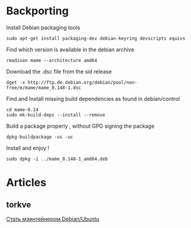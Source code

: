 Backporting
===========

Install Debian packaging tools

    sudo apt-get install packaging-dev debian-keyring devscripts equivs
	
Find which version is available in the debian archive

	rmadison mame --architecture amd64
	
Download the .dsc file from the sid release

    dget -x http://ftp.de.debian.org/debian/pool/non-free/m/mame/mame_0.148-1.dsc
	
Find and Install missing build dependencies as found in debian/control

    cd mame-0.14
	sudo mk-build-deps --install --remove
	
Build a package properly , without GPG signing the package

    dpkg-buildpackage -us -uc
	
Install and enjoy !

    sudo dpkg -i ../mame_0.148-1_amd64.deb

Articles
========

torkve
------

[Стать мэинтейнером Debian/Ubuntu](https://habrahabr.ru/users/torkve/topics/page3/)
